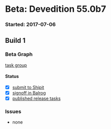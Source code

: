 # Beta: Devedition 55.0b7

### Started: 2017-07-06

## Build 1

### Beta Graph
[task group](https://tools.taskcluster.net/push-inspector/#/bXtWIjIuSN-p_VU-nTsWpg)


#### Status
- [x] [submit to Shipit](https://wiki.mozilla.org/Release:Release_Automation_on_Mercurial:Starting_a_Release#Submit_to_Ship_It)
- [x] [signoff in Balrog](../how-tos/relpro.md#3-signoffs)
- [x] [published release tasks](../how-tos/relpro.md#4-publish-release)

### Issues
- none


